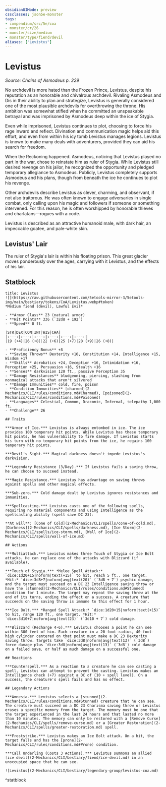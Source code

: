 ```yaml
---
obsidianUIMode: preview
cssclasses: json5e-monster
tags:
- compendium/src/5e/coa
- monster/cr/26
- monster/size/medium
- monster/type/fiend/devil
aliases: ["Levistus"]
---
```

# Levistus
*Source: Chains of Asmodeus p. 229*  

No archdevil is more hated than the Frozen Prince, Levistus, despite his reputation as an honorable and chivalrous archdevil. Rivaling Asmodeus and Dis in their ability to plan and strategize, Levistus is generally considered one of the most plausible archdevils for overthrowing the throne. His ambition was somewhat stifled when he committed an unspeakable betrayal and was imprisoned by Asmodeus deep within the ice of Stygia.

Even while imprisoned, Levistus continues to plot, choosing to force his rage inward and reflect. Divination and communication magic helps aid this effort, and even from within his icy tomb Levistus manages legions. Levistus is known to make many deals with adventurers, provided they can aid his search for freedom.

When the Reckoning happened. Asmodeus, noticing that Levistus played no part in the war, chose to reinstate him as ruler of Stygia. While Levistus still desired revenge on his jailor, he recognized the opportunity and pledged temporary allegiance to Asmodeus. Publicly, Levistus completely supports Asmodeus and his plans, though from beneath the ice he continues to plot his revenge.

Other archdevils describe Levistus as clever, charming, and observant, if not also traitorous. He was often known to engage adversaries in single combat, only calling upon his magic and followers if someone or something intervened. For this reason, he is often worshipped by honorable thieves and charlatans—rogues with a code.

Levistus is described as an attractive humanoid male, with dark hair, an impeccable goatee, and pale-white skin.

## Levistus' Lair

The ruler of Stygia's lair is within his floating prison. This great glacier moves ponderously over the ages, carrying with it Levistus, and the effects of his lair.

## Statblock

```ad-statblock
title: Levistus
![](https://raw.githubusercontent.com/5etools-mirror-3/5etools-img/main/bestiary/tokens/CoA/Levistus.webp#token)
*Medium fiend (devil), Lawful Evil*

- **Armor Class** 23 (natural armor)
- **Hit Points** 336 (`32d8 + 192`)
- **Speed** 0 ft.

|STR|DEX|CON|INT|WIS|CHA|
|:---:|:---:|:---:|:---:|:---:|:---:|
|19 (+4)|26 (+8)|22 (+6)|25 (+7)|28 (+9)|26 (+8)|

- **Proficiency Bonus** +8
- **Saving Throws** Dexterity +16, Constitution +14, Intelligence +15, Wisdom +17
- **Skills** Acrobatics +24, Deception +16, Intimidation +16, Perception +25, Persuasion +16, Stealth +16
- **Senses** darkvision 120 ft., passive Perception 35
- **Damage Resistances** bludgeoning, piercing, slashing from nonmagical attacks that aren't silvered
- **Damage Immunities** cold, fire, poison
- **Condition Immunities** [charmed](2-Mechanics/CLI/rules/conditions.md#Charmed), [poisoned](2-Mechanics/CLI/rules/conditions.md#Poisoned)
- **Languages** Celestial, Common, Draconic, Infernal, telepathy 1,000 ft.
- **Challenge** 26

## Traits

***Armor of Ice.*** Levistus is always entombed in ice. The ice provides 100 temporary hit points. While Levistus has these temporary hit points, he has vulnerability to fire damage. If Levistus starts his turn with no temporary hit points from the ice, he regains 100 temporary hit points.

***Devil's Sight.*** Magical darkness doesn't impede Levistus's darkvision.

***Legendary Resistance (3/Day).*** If Levistus fails a saving throw, he can choose to succeed instead.

***Magic Resistance.*** Levistus has advantage on saving throws against spells and other magical effects.

***Sub-zero.*** Cold damage dealt by Levistus ignores resistances and immunities.

***Spellcasting.*** Levistus casts one of the following spells, requiring no material components and using Intelligence as the spellcasting ability (spell save DC 23):

**At will**: [Cone of Cold](2-Mechanics/CLI/spells/cone-of-cold.md), [Darkness](2-Mechanics/CLI/spells/darkness.md), [Ice Storm](2-Mechanics/CLI/spells/ice-storm.md), [Wall of Ice](2-Mechanics/CLI/spells/wall-of-ice.md)

## Actions

***Multiattack.*** Levistus makes three Touch of Stygia or Ice Bolt attacks. He can replace one of the attacks with Blizzard (if available).

***Touch of Stygia.*** *Melee Spell Attack:* `dice:1d20+15|noform|text(+15)` to hit, reach 5 ft., one target. *Hit:* `dice:3d8+7|noform|avg|text(20)` (`3d8 + 7`) psychic damage, and the target must succeed on a DC 23 Intelligence saving throw or have the [stunned](2-Mechanics/CLI/rules/conditions.md#Stunned) condition for 1 minute. The target may repeat the saving throw at the end of its turns, ending the effect on a success. A creature that succeeds on the saving throw is immune to this effect for 1 hour.

***Ice Bolt.*** *Ranged Spell Attack:* `dice:1d20+15|noform|text(+15)` to hit, range 120 ft., one target. *Hit:* `dice:3d10+7|noform|avg|text(23)` (`3d10 + 7`) cold damage.

***Blizzard (Recharge 4-6).*** Levistus chooses a point he can see within 300 feet of him. Each creature in a 20-foot-radius, 40-foot-high cylinder centered on that point must make a DC 23 Dexterity saving throw. Targets take `dice:3d8|noform|avg|text(13)` (`3d8`) force damage plus `dice:3d8|noform|avg|text(13)` (`3d8`) cold damage on a failed save, or half as much damage on a successful one.

## Reactions

***Counterspell.*** As a reaction to a creature he can see casting a spell, Levistus can attempt to prevent the casting. Levistus makes an Intelligence check (+7) against a DC of (10 + spell level). On a success, the creature's spell fails and has no effect.

## Legendary Actions

***Amnesia.*** Levistus selects a [stunned](2-Mechanics/CLI/rules/conditions.md#Stunned) creature that he can see. The creature must succeed on a DC 23 Charisma saving throw or Levistus erases a specific memory from the target. The memory must be one that the target experienced in the last 24 hours and that lasted no more than 10 minutes. The memory can only be restored with a [Remove Curse](2-Mechanics/CLI/spells/remove-curse.md) or a [Greater Restoration](2-Mechanics/CLI/spells/greater-restoration.md) spell.

***Froststrike.*** Levistus makes an Ice Bolt attack. On a hit, the target falls and has the [prone](2-Mechanics/CLI/rules/conditions.md#Prone) condition.

***Call Underling (Costs 3 Actions).*** Levistus summons an allied [ice devil](2-Mechanics/CLI/bestiary/fiend/ice-devil.md) in an unoccupied space that he can see.

![Levistus](2-Mechanics/CLI/bestiary/legendary-group/levistus-coa.md)
```
^statblock